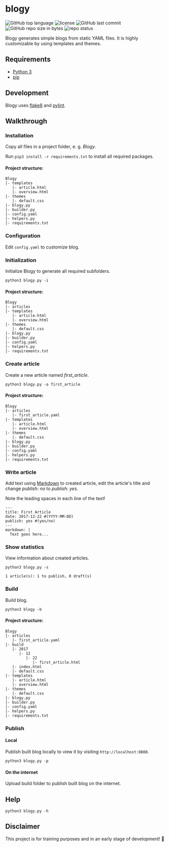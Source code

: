 # blogy
![GitHub top language](https://img.shields.io/github/languages/top/schdav/blogy.svg)
![license](https://img.shields.io/github/license/schdav/blogy.svg)
![GitHub last commit](https://img.shields.io/github/last-commit/schdav/blogy.svg)
![GitHub repo size in bytes](https://img.shields.io/github/repo-size/schdav/blogy.svg)
![repo status](https://img.shields.io/badge/repo%20status-reuploaded-orange.svg)

Blogy generates simple blogs from static YAML files.
It is highly customizable by using templates and themes.

## Requirements
* [Python 3](https://www.python.org/)
* [pip](https://pip.pypa.io/)

## Development
Blogy uses [flake8](https://pypi.org/project/flake8/) and [pylint](https://pypi.org/project/pylint/).

## Walkthrough
### Installation
Copy all files in a project folder, e. g. *Blogy*.

Run `pip3 install -r requirements.txt` to install all required packages.

#### Project structure:
```
Blogy
|- templates
   |- article.html
   |- overview.html
|- themes
   |- default.css
|- blogy.py
|- builder.py
|- config.yaml
|- helpers.py
|- requirements.txt
```

### Configuration
Edit `config.yaml` to customize blog.

### Initialization
Initialize Blogy to generate all required subfolders.

`python3 blogy.py -i`

#### Project structure:
```
Blogy
|- articles
|- templates
   |- article.html
   |- overview.html
|- themes
   |- default.css
|- blogy.py
|- builder.py
|- config.yaml
|- helpers.py
|- requirements.txt
```

### Create article
Create a new article named *first_article*.

`python3 blogy.py -a first_article`

#### Project structure:
```
Blogy
|- articles
   |- first_article.yaml
|- templates
   |- article.html
   |- overview.html
|- themes
   |- default.css
|- blogy.py
|- builder.py
|- config.yaml
|- helpers.py
|- requirements.txt
```

### Write article
Add text using [Markdown](https://daringfireball.net/projects/markdown/) to created article, edit the article's title and change *publish: no* to *publish: yes*.

Note the leading spaces in each line of the text!

```
---
title: First Article
date: 2017-12-22 #(YYYY-MM-DD)
publish: yes #(yes/no)
---
markdown: |
  Text goes here...
```

### Show statistics
View information about created articles.

`python3 blogy.py -s`

```
1 article(s): 1 to publish, 0 draft(s)
```

### Build
Build blog.

`python3 blogy -b`

#### Project structure:
```
Blogy
|- articles
   |- first_article.yaml
|- build
   |- 2017
      |- 12
         |- 22
            |- first_article.html
   |- index.html
   |- default.css
|- templates
   |- article.html
   |- overview.html
|- themes
   |- default.css
|- blogy.py
|- builder.py
|- config.yaml
|- helpers.py
|- requirements.txt
```

### Publish
#### Local
Publish built blog locally to view it by visiting `http://localhost:8080`.

`python3 blogy.py -p`

#### On the internet
Upload build folder to publish built blog on the internet.

## Help
`python3 blogy.py -h`

## Disclaimer
This project is for training purposes and in an early stage of development! :construction:
